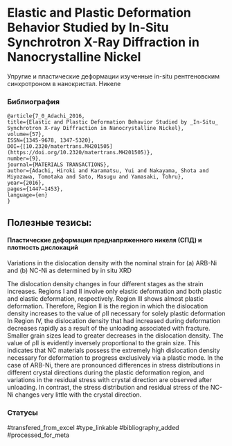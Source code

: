 # Elastic and Plastic Deformation Behavior Studied by In-Situ Synchrotron X-Ray Diffraction in Nanocrystalline Nickel

Упругие и пластические деформации изученные in-situ рентгеновским синхротроном в нанокристал. Никеле

### Библиография
```
@article{7_0_Adachi_2016,
title={Elastic and Plastic Deformation Behavior Studied by _In-Situ_ Synchrotron X-ray Diffraction in Nanocrystalline Nickel},
volume={57},
ISSN={1345-9678, 1347-5320},
DOI={[10.2320/matertrans.MH201505](https://doi.org/10.2320/matertrans.MH201505)},
number={9},
journal={MATERIALS TRANSACTIONS},
author={Adachi, Hiroki and Karamatsu, Yui and Nakayama, Shota and Miyazawa, Tomotaka and Sato, Masugu and Yamasaki, Tohru},
year={2016},
pages={1447–1453},
language={en}
}
```

## Полезные тезисы:

#### Пластические деформация преднапряженного никеля (СПД) и плотность дислокаций
Variations in the dislocation density with the nominal strain for (a) ARB-Ni and (b) NC-Ni as determined by in situ XRD

The dislocation density changes in four different stages as
the strain increases. Regions I and II involve only elastic
deformation and both plastic and elastic deformation, respectively. Region III shows almost plastic deformation.
Therefore, Region II is the region in which the dislocation
density increases to the value of ρII necessary for
solely plastic deformation
In Region IV, the dislocation density that had increased
during deformation decreases rapidly as a result of the
unloading associated with fracture. Smaller grain sizes
lead to greater decreases in the dislocation density.
The value of ρII is evidently inversely proportional to the
grain size. This indicates that NC materials possess the
extremely high dislocation density necessary for deformation
to progress exclusively via a plastic mode.
In the case of ARB-Ni, there are pronounced differences
in stress distributions in different crystal directions during
the plastic deformation region, and variations in the residual
stress with crystal direction are observed after unloading.
In contrast, the stress distribution and residual
stress of the NC-Ni changes very little with the crystal
direction.

### Статусы
#transfered_from_excel 
#type_linkable 
#bibliography_added
#processed_for_meta
